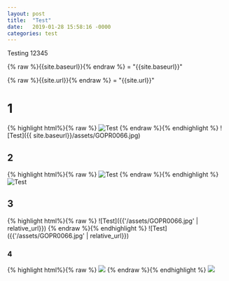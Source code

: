 ```yaml
---
layout: post
title:  "Test"
date:   2019-01-28 15:58:16 -0000
categories: test
---
```

Testing 12345

{% raw %}{{site.baseurl}}{% endraw %} = "{{site.baseurl}}"

{% raw %}{{site.url}}{% endraw %} = "{{site.url}}"

# 1
{% highlight html%}{% raw %}
![Test]({{site.baseurl}}/assets/GOPR0066.jpg)
{% endraw %}{% endhighlight %}
![Test]({{ site.baseurl}}/assets/GOPR0066.jpg)

## 2
{% highlight html%}{% raw %}
![Test](/assets/GOPR0066.jpg)
{% endraw %}{% endhighlight %}
![Test](/assets/GOPR0066.jpg)

## 3
{% highlight html%}{% raw %}
![Test]({{'/assets/GOPR0066.jpg' | relative_url}})
{% endraw %}{% endhighlight %}
![Test]({{'/assets/GOPR0066.jpg' | relative_url}})

### 4
{% highlight html%}{% raw %}
<img src="{{site.baseurl}}/assets/GOPR0066.jpg">
{% endraw %}{% endhighlight %}
<img src="{{site.baseurl}}/assets/GOPR0066.jpg">
<!-- {% assign image_files = site.static_files | where: "image", true %}
{% for myimage in image_files %}
  {{ myimage.path }}
{% endfor %} -->

